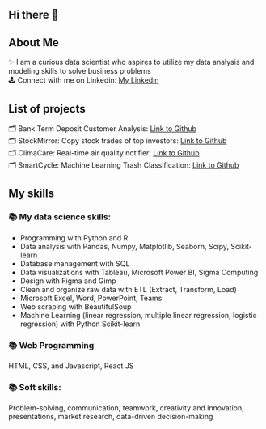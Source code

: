 ## Hi there 👋<br>
## About Me
✨ I am a curious data scientist who aspires to utilize my data analysis and modeling skills to solve business problems<br>
🕹 Connect with me on Linkedin: [My Linkedin](https://www.linkedin.com/in/kathy-tran-834577278/)

## List of projects
🗂 Bank Term Deposit Customer Analysis: [Link to Github](https://github.com/kathytran88/bank_term_deposit_analysis)<br>
🗂 StockMirror: Copy stock trades of top investors: [Link to Github](https://github.com/kathytran88/StockMirror)<br>
🗂 ClimaCare: Real-time air quality notifier: [Link to Github](https://github.com/SewonKim0/ClimaCare)<br>
🗂 SmartCycle: Machine Learning Trash Classification: [Link to Github](https://github.com/SnazzyBeatle115/Smartcycle)<br>

## My skills
### 📚 My data science skills:
- Programming with Python and R
- Data analysis with Pandas, Numpy, Matplotlib, Seaborn, Scipy, Scikit-learn
- Database management with SQL
- Data visualizations with Tableau, Microsoft Power BI, Sigma Computing
- Design with Figma and Gimp
- Clean and organize raw data with ETL (Extract, Transform, Load) 
- Microsoft Excel, Word, PowerPoint, Teams
- Web scraping with BeautifulSoup
- Machine Learning (linear regression, multiple linear regression, logistic regression) with Python Scikit-learn

### 📚 Web Programming
HTML, CSS, and Javascript, React JS

### 📚 Soft skills: 
Problem-solving, communication, teamwork, creativity and innovation, presentations, market research, data-driven decision-making
